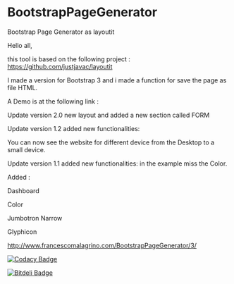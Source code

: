 BootstrapPageGenerator
======================

Bootstrap Page Generator as layoutit

Hello all,

this tool is based on the following project : https://github.com/justjavac/layoutit

I made a version for Bootstrap 3 and i made a function for save the page as file HTML.

A Demo is at the following link :

Update version 2.0 new layout and added a new section called FORM

Update version 1.2 added new  functionalities: 

You can now see the website for different device from the Desktop to a small device.

Update version 1.1 added new  functionalities: in the example miss the Color.

Added :

Dashboard

Color

Jumbotron Narrow

Glyphicon


http://www.francescomalagrino.com/BootstrapPageGenerator/3/

[![Codacy Badge](https://www.codacy.com/project/badge/970393072b7c492c87e5ddb3ff0bfa32)](https://www.codacy.com/app/francesco-malagrino/BootstrapPageGenerator)


[![Bitdeli Badge](https://d2weczhvl823v0.cloudfront.net/Vegetam/bootstrappagegenerator/trend.png)](https://bitdeli.com/free "Bitdeli Badge")

